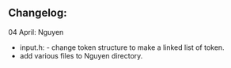 ## Changelog:

04 April: Nguyen
- input.h: - change token structure to make a linked list of token.
- add various files to Nguyen directory.
